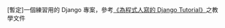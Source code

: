 [暫定]一個練習用的 Django 專案，參考[《為程式人寫的 Django Tutorial》](https://github.com/uranusjr/django-tutorial-for-programmers)之教學文件
